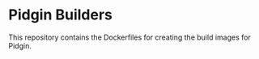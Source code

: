 # Pidgin Builders

This repository contains the Dockerfiles for creating the build
images for Pidgin.

